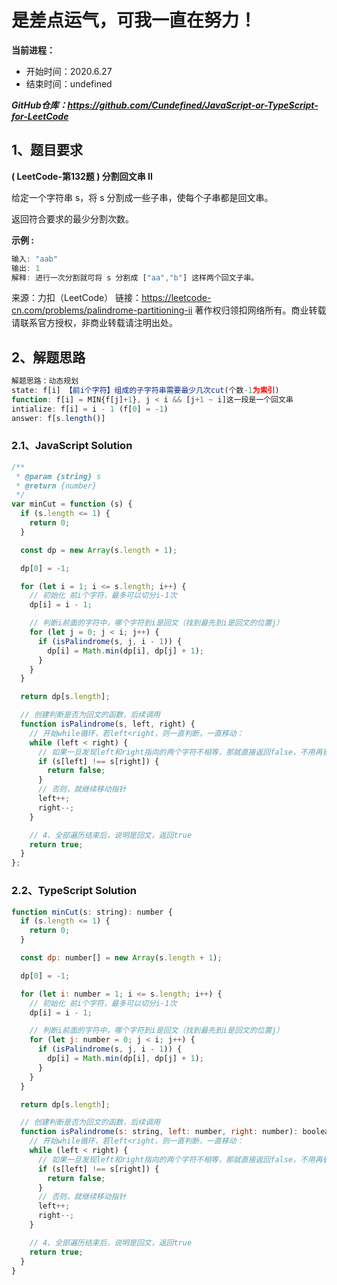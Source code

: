 ﻿# 是差点运气，可我一直在努力！
**当前进程：**

 - 开始时间：2020.6.27 
 - 结束时间：undefined

***GitHub仓库：https://github.com/Cundefined/JavaScript-or-TypeScript-for-LeetCode***



## 1、题目要求
**( LeetCode-第132题 )  分割回文串 II**
      
给定一个字符串 s，将 s 分割成一些子串，使每个子串都是回文串。

返回符合要求的最少分割次数。

**示例 :**
```javascript
输入: "aab"
输出: 1
解释: 进行一次分割就可将 s 分割成 ["aa","b"] 这样两个回文子串。
```
来源：力扣（LeetCode）
链接：https://leetcode-cn.com/problems/palindrome-partitioning-ii
著作权归领扣网络所有。商业转载请联系官方授权，非商业转载请注明出处。


## 2、解题思路
```javascript
解题思路：动态规划
state: f[i] 【前i个字符】组成的子字符串需要最少几次cut(个数-1为索引)
function: f[i] = MIN{f[j]+1}, j < i && [j+1 ~ i]这一段是一个回文串
intialize: f[i] = i - 1 (f[0] = -1)
answer: f[s.length()]
```


### 2.1、JavaScript Solution

```javascript
/**
 * @param {string} s
 * @return {number}
 */
var minCut = function (s) {
  if (s.length <= 1) {
    return 0;
  }

  const dp = new Array(s.length + 1);

  dp[0] = -1;

  for (let i = 1; i <= s.length; i++) {
    // 初始化 前i个字符，最多可以切分i-1次
    dp[i] = i - 1;

    // 判断i前面的字符中，哪个字符到i是回文（找到最先到i是回文的位置j）
    for (let j = 0; j < i; j++) {
      if (isPalindrome(s, j, i - 1)) {
        dp[i] = Math.min(dp[i], dp[j] + 1);
      }
    }
  }

  return dp[s.length];

  // 创建判断是否为回文的函数，后续调用
  function isPalindrome(s, left, right) {
    // 开始while循环，若left<right，则一直判断，一直移动：
    while (left < right) {
      // 如果一旦发现left和right指向的两个字符不相等，那就直接返回false，不用再循环了
      if (s[left] !== s[right]) {
        return false;
      }
      // 否则，就继续移动指针
      left++;
      right--;
    }

    // 4、全部遍历结束后，说明是回文，返回true
    return true;
  }
};

```

### 2.2、TypeScript Solution

```javascript
function minCut(s: string): number {
  if (s.length <= 1) {
    return 0;
  }

  const dp: number[] = new Array(s.length + 1);

  dp[0] = -1;

  for (let i: number = 1; i <= s.length; i++) {
    // 初始化 前i个字符，最多可以切分i-1次
    dp[i] = i - 1;

    // 判断i前面的字符中，哪个字符到i是回文（找到最先到i是回文的位置j）
    for (let j: number = 0; j < i; j++) {
      if (isPalindrome(s, j, i - 1)) {
        dp[i] = Math.min(dp[i], dp[j] + 1);
      }
    }
  }

  return dp[s.length];

  // 创建判断是否为回文的函数，后续调用
  function isPalindrome(s: string, left: number, right: number): boolean {
    // 开始while循环，若left<right，则一直判断，一直移动：
    while (left < right) {
      // 如果一旦发现left和right指向的两个字符不相等，那就直接返回false，不用再循环了
      if (s[left] !== s[right]) {
        return false;
      }
      // 否则，就继续移动指针
      left++;
      right--;
    }

    // 4、全部遍历结束后，说明是回文，返回true
    return true;
  }
}
```

